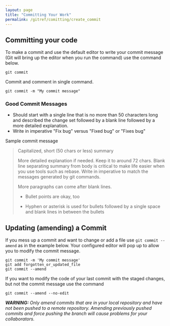 ```yaml
---
layout: page
title: "Committing Your Work"
permalink: /gitref/comitting/create_commit
---
```


## Committing your code

[comment]: <> (TODO: Write up how a commit is like a way to store your work at that point.  May be another good workflow opportunity here.)

To make a commit and use the default editor to write your commit message (Git will bring up the editor when you run the command) use the command below.

[comment]: <> (TODO: Add link to config section where you specify what editor to use)

[comment]: <> (TODO: Add how to undo a commit completely if you made one by mistake.)

`git commit`

Commit and comment in single command.

`git commit -m "My commit message"`

### Good Commit Messages

* Should start with a single line that is no more than 50 characters long and described the change set followed by a blank line followed by a more detailed explanation.
* Write in imperative "Fix bug" versus "Fixed bug" or "Fixes bug"

Sample commit message

> Capitalized, short (50 chars or less) summary
>
> More detailed explanation if needed.  Keep it to around 72 chars.  Blank line separating summary from body is critical to make life easier when you use tools such as rebase.  Write in imperative to match the messages generated by git commands.
>
> More paragraphs can come after blank lines.
>
> - Bullet points are okay, too
>
> - Hyphen or asterisk is used for bullets followed by a single space and blank lines in between the bullets

## Updating (amending) a Commit

If you mess up a commit and want to change or add a file use `git commit --amend` as in the example below.  Your configured editor will pop up to allow you to modify the commit message.

```
git commit -m 'My commit message'
git add forgotten_or_updated_file
git commit --amend
```

If you want to modify the code of your last commit with the staged changes, but not the commit message use the command

[comment]: <> (TODO: Maybe want to make plain that you need to stash your change first.)

`git commit --amend --no-edit`

***WARNING:*** *Only amend commits that are in your local repository and have not been pushed to a remote repository.  Amending previously pushed commits and force pushing the branch will cause problems for your collaborators.*

[comment]: <> (TODO: Need a link here to the remote workflow sections.)